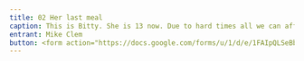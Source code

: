 ```yaml
---
title: 02 Her last meal
caption: This is Bitty. She is 13 now. Due to hard times all we can afford to feed her now is one little piece of lettuce per day. She barely has strength to handle that, much less catch mice or fend for herself. I think the end is near. If she could win this contest it would mean a lot to her and to my kids (who are the reason we're in this predicament - but that's another sad story). She needs your vote to survive. Without your support I doubt she'll make it to Christmas. Please vote for Bitty. Her life is in your hands.
entrant: Mike Clem
button: <form action="https://docs.google.com/forms/u/1/d/e/1FAIpQLSeBblQMqbBMeuApn2iPdutPu_wvMXp7h9YlIcRDEgHzWuKEQw/formResponse" method="post"><div class="form-element"></div><span>Votes</span><input type="text" name="entry.950573367" required placeholder="$"></br><span>Email</span><input type="text" name="entry.882766101" required><button type="submit" name="button">Cast Votes</button></form>
---
```

